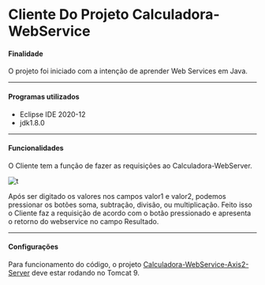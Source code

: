 <h1>Cliente Do Projeto Calculadora-WebService</h1>

<h4>Finalidade</h4>

O projeto foi iniciado com a intenção de aprender Web Services em Java.

------------



<h4>Programas utilizados</h4>

- Eclipse IDE 2020-12
- jdk1.8.0

------------


<h4>Funcionalidades</h4>

O Cliente tem a função de fazer as requisições ao Calculadora-WebServer.

![t](https://lh3.googleusercontent.com/pw/ACtC-3fE9JH8u9uAEg5-P_t7AYvIyrB7knRh01guDRbT6J4uIji-s-RIILL6Mq-kGuvuqFm2Xzh3UuDUynJ8kNHMcfpxKi3uysretg87fYJ-_-y95y9kkIV91iMhjLI0cNpFLHrq8m4WKXhPeHf1IQRNb6G9=w308-h182-no?authuser=0 "t")

Após ser digitado os valores nos campos valor1 e valor2, podemos pressionar os botões soma, subtração, divisão, ou multiplicação. Feito isso o Cliente faz a requisição de acordo com o botão pressionado e apresenta o retorno do webservice no campo Resultado.

------------


<h4>Configurações</h4>

Para funcionamento do código, o projeto [Calculadora-WebService-Axis2-Server](https://github.com/talesxavier1/Calculadora-WebService-Axis2-Server/tree/main/CalculadoraWS "Calculadora-WebService-Axis2-Server") deve estar rodando no Tomcat 9.

